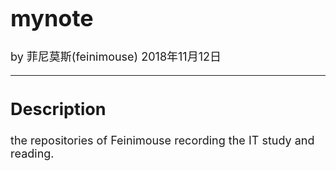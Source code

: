 <font size="4">

# mynote

by 菲尼莫斯(feinimouse) 2018年11月12日

---

## Description

the repositories of Feinimouse recording the IT study and reading.


</font>
